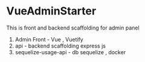 # VueAdminStarter
This is front and backend scaffolding for admin panel

1. Admin Front - Vue , Vuetify
2. api - backend scaffolding express js
3. sequelize-usage-api - db sequelize , docker

